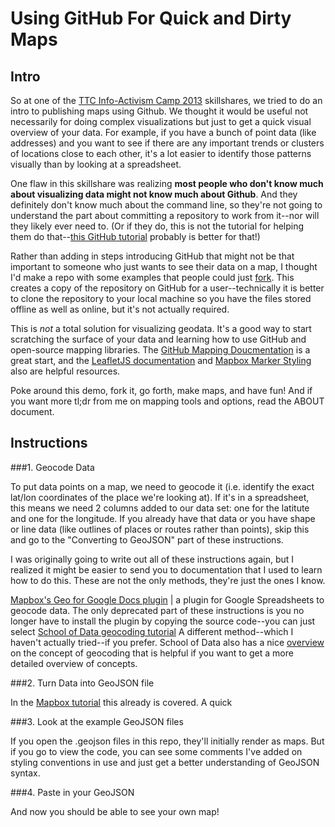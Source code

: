 Using GitHub For Quick and Dirty Maps
===============

Intro
-----

So at one of the [TTC Info-Activism Camp 2013](https://camp2013.tacticaltech.org) skillshares, we tried to do an intro to publishing maps using Github. We thought it would be useful not necessarily for doing complex visualizations but just to get a quick visual overview of your data. For example, if you have a bunch of point data (like addresses) and you want to see if there are any important trends or clusters of locations close to each other, it's a lot easier to identify those patterns visually than by looking at a spreadsheet.

One flaw in this skillshare was realizing **most people who don't know much about visualizing data might not know much about Github**. And they definitely don't know much about the command line, so they're not going to understand the part about committing a repository to work from it--nor will they likely ever need to. (Or if they do, this is not the tutorial for helping them do that--[this GitHub tutorial](http://try.github.io/levels/1/challenges/1) probably is better for that!)

Rather than adding in steps introducing GitHub that might not be that important to someone who just wants to see their data on a map, I thought I'd make a repo with some examples that people could just [fork](https://help.github.com/articles/fork-a-repo). This creates a copy of the repository on GitHub for a user--technically it is better to clone the repository to your local machine so you have the files stored offline as well as online, but it's not actually required. 

This is *not* a total solution for visualizing geodata. It's a good way to start scratching the surface of your data and learning how to use GitHub and open-source mapping libraries. The [GitHub Mapping Doucmentation](https://help.github.com/articles/mapping-geojson-files-on-github) is a great start, and the [LeafletJS documentation](http://leafletjs.com/examples/geojson.html) and [Mapbox Marker Styling](http://www.mapbox.com/developers/simplestyle/) also are helpful resources. 

Poke around this demo, fork it, go forth, make maps, and have fun! And if you want more tl;dr from me on mapping tools and options, read the ABOUT document. 

Instructions
------------

###1. Geocode Data

To put data points on a map, we need to geocode it (i.e. identify the exact lat/lon coordinates of the place we're looking at). If it's in a spreadsheet, this means we need 2 columns added to our data set: one for the latitute and one for the longitude. If you already have that data or you have shape or line data (like outlines of places or routes rather than points), skip this and go to the "Converting to GeoJSON" part of these instructions. 

I was originally going to write out all of these instructions again, but I realized it might be easier to send you to documentation that I used to learn how to do this. These are not the only methods, they're just the ones I know. 

[Mapbox's Geo for Google Docs plugin](http://www.mapbox.com/geo-for-google-docs/) | a plugin for Google Spreadsheets to geocode data. The only deprecated part of these instructions is you no longer have to install the plugin by copying the source code--you can just select 
[School of Data geocoding tutorial](http://schoolofdata.org/handbook/recipes/geocoding/) A different method--which I haven't actually tried--if you prefer. School of Data also has a nice [overview](http://schoolofdata.org/handbook/courses/geocoding/) on the concept of geocoding that is helpful if you want to get a more detailed overview of concepts. 

###2. Turn Data into GeoJSON file

In the [Mapbox tutorial](http://www.mapbox.com/geo-for-google-docs/) this already is covered. A quick 

###3. Look at the example GeoJSON files

If you open the .geojson files in this repo, they'll initially render as maps. But if you go to view the code, you can see some comments I've added on styling conventions in use and just get a better understanding of GeoJSON syntax. 

###4. Paste in your GeoJSON

And now you should be able to see your own map! 